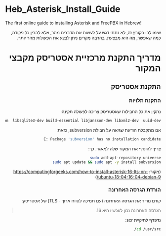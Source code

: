 # Heb_Asterisk_Install_Guide
The first online guide to installing Asterisk and FreePBX in Hebrew!
<div dir="rtl" style="
pre {
  dir: ltr;
}
" >
שימו לב:
בקובץ זה, לא נתתי דגש על לעשות את הדברים מהר, אלא להבין כל פקודה, כמה שאפשר, מה היא מבצעת.
בהרבה מקרים ניתן לבצע את הפעולות מהר יותר.

# מדריך התקנת מרכזיית אסטריסק מקבצי המקור

## התקנת אסטריסק

### התקנת תלויות

נתקין את כל החבילות שאסטריסק צריכה לפעולה תקינה:

```bash
sudo apt -y install git curl wget libnewt-dev libssl-dev libncurses5-dev subversion  libsqlite3-dev build-essential libjansson-dev libxml2-dev  uuid-dev
```

אם מתקבלת הודעת שגיאה על חבילת subversion, כזאת:
```bash {#custom-id}
E: Package 'subversion' has no installation candidate
```

צריך להוסיף את המקור שלה למאגר. כך:
```bash
sudo add-apt-repository universe
sudo apt update && sudo apt -y install subversion
```
(מקור: https://computingforgeeks.com/how-to-install-asterisk-16-lts-on-ubuntu-18-04-16-04-debian-9/)

### הורדת הגרסה האחרונה
קודם נוריד את הגרסה האחרונה (עם תמיכה לטווח ארוך - TLS) של אסטריסק:
> הגרסה האחרונה נכון לעכשיו היא 16.

נדפדף לתיקיית scr:
```bash 
cd /usr/src/
```
